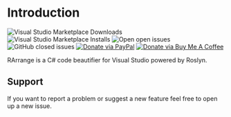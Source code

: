 # Introduction

![Visual Studio Marketplace Downloads](https://img.shields.io/visual-studio-marketplace/d/TobiasHein.XmlRegions?style=flat-square)
![Visual Studio Marketplace Installs](https://img.shields.io/visual-studio-marketplace/i/TobiasHein.XmlRegions?style=flat-square)
![Open open issues](https://img.shields.io/github/issues/tobiashein/RArrange?style=flat-square)
![GitHub closed issues](https://img.shields.io/github/issues-closed/tobiashein/RArrange?style=flat-square)
[![Donate via PayPal](https://img.shields.io/badge/Donate-PayPal-blue?style=flat-square&logo=paypal)](https://www.paypal.com/donate/?hosted_button_id=68BJ26PWZ823J)
[![Donate via Buy Me A Coffee](https://img.shields.io/badge/Donate-Buy%20Me%20A%20Coffee-blue?style=flat-square&logo=buymeacoffee)](https://www.buymeacoffee.com/tobiashein)

RArrange is a C# code beautifier for Visual Studio powered by Roslyn.

## Support

If you want to report a problem or suggest a new feature feel free to open up a new issue.
